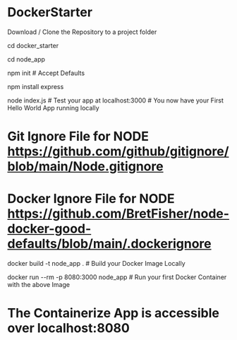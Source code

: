 # DockerStarter

Download / Clone the Repository to a project folder

cd docker_starter

cd node_app

npm init # Accept Defaults

npm install express

node index.js # Test your app at localhost:3000 # You now have your First Hello World App running locally

# Git Ignore File for NODE https://github.com/github/gitignore/blob/main/Node.gitignore

# Docker Ignore File for NODE https://github.com/BretFisher/node-docker-good-defaults/blob/main/.dockerignore

docker build -t node_app . # Build your Docker Image Locally

docker run --rm -p 8080:3000 node_app # Run your first Docker Container with the above Image

# The Containerize App is accessible over localhost:8080





